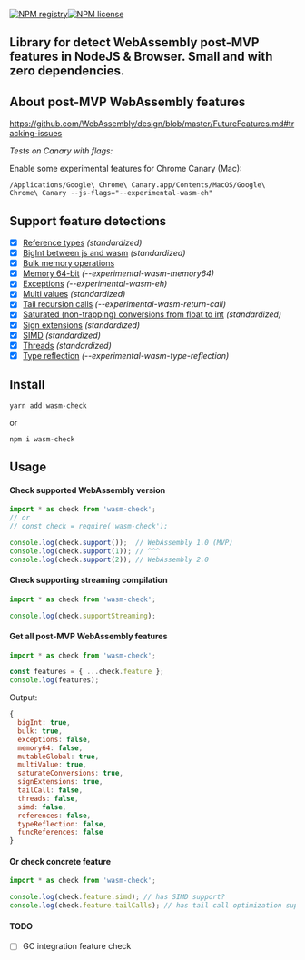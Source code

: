 [![NPM registry](https://img.shields.io/npm/v/wasm-check.svg?style=for-the-badge)](https://www.npmjs.com/package/wasm-check)[![NPM license](https://img.shields.io/badge/license-mit-green.svg?style=for-the-badge)](LICENSE.md)

Library for detect WebAssembly post-MVP features in NodeJS & Browser. Small and with zero dependencies.
---

## About post-MVP WebAssembly features

https://github.com/WebAssembly/design/blob/master/FutureFeatures.md#tracking-issues

_Tests on Canary with flags:_

Enable some experimental features for Chrome Canary (Mac):
```
/Applications/Google\ Chrome\ Canary.app/Contents/MacOS/Google\ Chrome\ Canary --js-flags="--experimental-wasm-eh"
```

## Support feature detections

- [x] [Reference types](https://github.com/WebAssembly/reference-types) _(standardized)_
- [x] [BigInt between js and wasm](https://github.com/WebAssembly/JS-BigInt-integration) _(standardized)_
- [x] [Bulk memory operations](https://github.com/webassembly/bulk-memory-operations)
- [x] [Memory 64-bit](https://github.com/WebAssembly/memory64) _(--experimental-wasm-memory64)_
- [x] [Exceptions](https://github.com/WebAssembly/exception-handling) _(--experimental-wasm-eh)_
- [x] [Multi values](https://github.com/WebAssembly/multi-value) _(standardized)_
- [x] [Tail recursion calls](https://github.com/webassembly/tail-call) _(--experimental-wasm-return-call)_
- [x] [Saturated (non-trapping) conversions from float to int](https://github.com/WebAssembly/nontrapping-float-to-int-conversions) _(standardized)_
- [x] [Sign extensions](https://github.com/WebAssembly/sign-extension-ops) _(standardized)_
- [x] [SIMD](https://github.com/webassembly/simd) _(standardized)_
- [x] [Threads](https://github.com/webassembly/threads) _(standardized)_
- [x] [Type reflection](https://github.com/WebAssembly/js-types) _(--experimental-wasm-type-reflection)_

## Install

```
yarn add wasm-check
```

or

```
npm i wasm-check
```

## Usage

#### Check supported WebAssembly version

```ts
import * as check from 'wasm-check';
// or
// const check = require('wasm-check');

console.log(check.support());  // WebAssembly 1.0 (MVP)
console.log(check.support(1)); // ^^^
console.log(check.support(2)); // WebAssembly 2.0
```

#### Check supporting streaming compilation

```ts
import * as check from 'wasm-check';

console.log(check.supportStreaming);
```

#### Get all post-MVP WebAssembly features

```ts
import * as check from 'wasm-check';

const features = { ...check.feature };
console.log(features);
```

Output:

```js
{
  bigInt: true,
  bulk: true,
  exceptions: false,
  memory64: false,
  mutableGlobal: true,
  multiValue: true,
  saturateConversions: true,
  signExtensions: true,
  tailCall: false,
  threads: false,
  simd: false,
  references: false,
  typeReflection: false,
  funcReferences: false
}
```

#### Or check concrete feature

```ts
import * as check from 'wasm-check';

console.log(check.feature.simd); // has SIMD support?
console.log(check.feature.tailCalls); // has tail call optimization support?
```

#### TODO

- [ ] GC integration feature check
